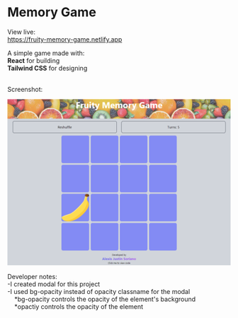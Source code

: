 # Memory Game

View live: <br />
https://fruity-memory-game.netlify.app

A simple game made with: <br />
**React** for building <br />
**Tailwind CSS** for designing <br />

<br />
Screenshot:
<br />

![SampleImage](./src/images/sample1.png)



Developer notes: <br />
-I created modal for this project <br />
-I used bg-opacity instead of opacity classname for the modal <br />
&nbsp;&nbsp;&nbsp;&nbsp;*bg-opacity controls the opacity of the element's background <br />
&nbsp;&nbsp;&nbsp;&nbsp;*opactiy controls the opacity of the element <br />

